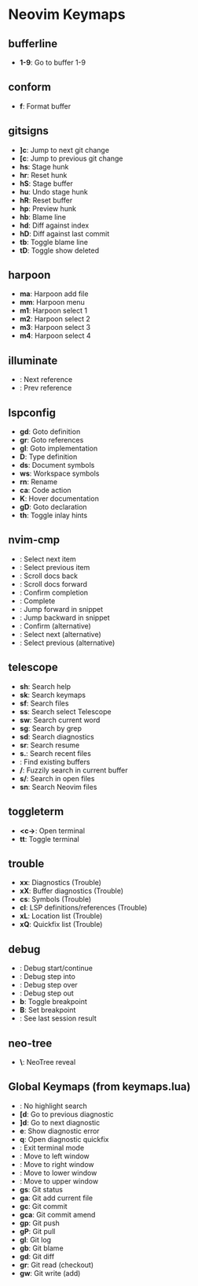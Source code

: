 # Neovim Keymaps

## bufferline
- **<leader>1-9**: Go to buffer 1-9

## conform
- **<leader>f**: Format buffer

## gitsigns
- **]c**: Jump to next git change
- **[c**: Jump to previous git change
- **<leader>hs**: Stage hunk
- **<leader>hr**: Reset hunk
- **<leader>hS**: Stage buffer
- **<leader>hu**: Undo stage hunk
- **<leader>hR**: Reset buffer
- **<leader>hp**: Preview hunk
- **<leader>hb**: Blame line
- **<leader>hd**: Diff against index
- **<leader>hD**: Diff against last commit
- **<leader>tb**: Toggle blame line
- **<leader>tD**: Toggle show deleted

## harpoon
- **<leader>ma**: Harpoon add file
- **<leader>mm**: Harpoon menu
- **<leader>m1**: Harpoon select 1
- **<leader>m2**: Harpoon select 2
- **<leader>m3**: Harpoon select 3
- **<leader>m4**: Harpoon select 4

## illuminate
- **<a-n>**: Next reference
- **<a-p>**: Prev reference

## lspconfig
- **gd**: Goto definition
- **gr**: Goto references
- **gI**: Goto implementation
- **<leader>D**: Type definition
- **<leader>ds**: Document symbols
- **<leader>ws**: Workspace symbols
- **<leader>rn**: Rename
- **<leader>ca**: Code action
- **K**: Hover documentation
- **gD**: Goto declaration
- **<leader>th**: Toggle inlay hints

## nvim-cmp
- **<C-n>**: Select next item
- **<C-p>**: Select previous item
- **<C-b>**: Scroll docs back
- **<C-f>**: Scroll docs forward
- **<C-y>**: Confirm completion
- **<C-Space>**: Complete
- **<C-l>**: Jump forward in snippet
- **<C-h>**: Jump backward in snippet
- **<CR>**: Confirm (alternative)
- **<Tab>**: Select next (alternative)
- **<S-Tab>**: Select previous (alternative)

## telescope
- **<leader>sh**: Search help
- **<leader>sk**: Search keymaps
- **<leader>sf**: Search files
- **<leader>ss**: Search select Telescope
- **<leader>sw**: Search current word
- **<leader>sg**: Search by grep
- **<leader>sd**: Search diagnostics
- **<leader>sr**: Search resume
- **<leader>s.**: Search recent files
- **<leader><leader>**: Find existing buffers
- **<leader>/**: Fuzzily search in current buffer
- **<leader>s/**: Search in open files
- **<leader>sn**: Search Neovim files

## toggleterm
- **<c-\>**: Open terminal
- **<leader>tt**: Toggle terminal

## trouble
- **<leader>xx**: Diagnostics (Trouble)
- **<leader>xX**: Buffer diagnostics (Trouble)
- **<leader>cs**: Symbols (Trouble)
- **<leader>cl**: LSP definitions/references (Trouble)
- **<leader>xL**: Location list (Trouble)
- **<leader>xQ**: Quickfix list (Trouble)

## debug
- **<F5>**: Debug start/continue
- **<F1>**: Debug step into
- **<F2>**: Debug step over
- **<F3>**: Debug step out
- **<leader>b**: Toggle breakpoint
- **<leader>B**: Set breakpoint
- **<F7>**: See last session result

## neo-tree
- **\\**: NeoTree reveal

## Global Keymaps (from keymaps.lua)
- **<Esc>**: No highlight search
- **[d**: Go to previous diagnostic
- **]d**: Go to next diagnostic
- **<leader>e**: Show diagnostic error
- **<leader>q**: Open diagnostic quickfix
- **<Esc><Esc>**: Exit terminal mode
- **<C-h>**: Move to left window
- **<C-l>**: Move to right window
- **<C-j>**: Move to lower window
- **<C-k>**: Move to upper window
- **<leader>gs**: Git status
- **<leader>ga**: Git add current file
- **<leader>gc**: Git commit
- **<leader>gca**: Git commit amend
- **<leader>gp**: Git push
- **<leader>gP**: Git pull
- **<leader>gl**: Git log
- **<leader>gb**: Git blame
- **<leader>gd**: Git diff
- **<leader>gr**: Git read (checkout)
- **<leader>gw**: Git write (add)
